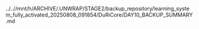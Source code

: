 ../..//mnt/h/ARCHIVE/.UNWRAP/STAGE2/backup_repository/learning_system_fully_activated_20250808_091854/DuRiCore/DAY10_BACKUP_SUMMARY.md